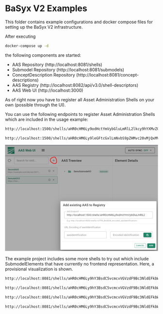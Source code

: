 # BaSyx V2 Examples
This folder contains example configurations and docker compose files for setting up the BaSyx V2 infrastructure.

After executing 

```bash
docker-compose up -d
```

the following components are started:
* AAS Repository (http://localhost:8081/shells)
* Submodel Repository (http://localhost:8081/submodels)
* ConceptDescription Repository (http://localhost:8081/concept-descriptions)
* AAS Registry (http://localhost:8082/api/v3.0/shell-descriptors)
* AAS Web UI (http://localhost:3000)


As of right now you have to register all Asset Administration Shells on your own (possible through the UI).

You can use the following endpoints to register Asset Administration Shells which are included in the usage example:

```bash
http://localhost:1500/shells/aHR0cHM6Ly9odHctYmVybGluLmRlL2lkcy9hYXMvZGVtb2Fhc3Yz
```

```bash
http://localhost:1500/shells/aHR0cHM6Ly9leGFtcGxlLmNvbS9pZHMvc20vMjQxMV83MTYwXzAxMzJfNDUyMw==
```

![alt text](RegisterAAS.png "Register Asset Administration Shells")

The example project includes some more shells to try out which include SubmodelElements that have currently no frontend representation. Here, a provisional visualization is shown.

```bash
http://localhost:8081/shells/aHR0cHM6Ly9hY3BsdC5vcmcvVGVzdF9Bc3NldEFkbWluaXN0cmF0aW9uU2hlbGw=
```

```bash
http://localhost:8081/shells/aHR0cHM6Ly9hY3BsdC5vcmcvVGVzdF9Bc3NldEFkbWluaXN0cmF0aW9uU2hlbGxfTWFuZGF0b3J5
```

```bash
http://localhost:8081/shells/aHR0cHM6Ly9hY3BsdC5vcmcvVGVzdF9Bc3NldEFkbWluaXN0cmF0aW9uU2hlbGwyX01hbmRhdG9yeQ==
```

```bash
http://localhost:8081/shells/aHR0cHM6Ly9hY3BsdC5vcmcvVGVzdF9Bc3NldEFkbWluaXN0cmF0aW9uU2hlbGxfTWlzc2luZw==
```
